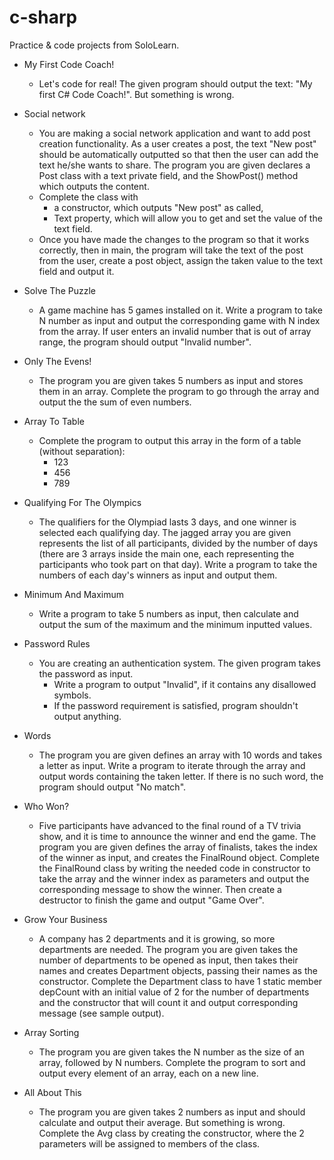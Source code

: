 # c-sharp
Practice &amp; code projects from SoloLearn.

* My First Code Coach!
  * Let's code for real! The given program should output the text: "My first C# Code Coach!". But something is wrong.

* Social network
  * You are making a social network application and want to add post creation functionality. As a user creates a post, the text "New post" should be automatically outputted so that then the user can add the text he/she wants to share. The program you are given declares a Post class with a text private field, and the ShowPost() method which outputs the content.
  * Complete the class with
    * a constructor, which outputs "New post" as called,
    * Text property, which will allow you to get and set the value of the text field.
  * Once you have made the changes to the program so that it works correctly, then in main, the program will take the text of the post from the user, create a post object, assign the taken value to the text field and output it.

* Solve The Puzzle
  * A game machine has 5 games installed on it. Write a program to take N number as input and output the corresponding game with N index from the array. If user enters an invalid number that is out of array range, the program should output "Invalid number".

* Only The Evens!
  * The program you are given takes 5 numbers as input and stores them in an array. Complete the program to go through the array and output the the sum of even numbers.

* Array To Table
  * Complete the program to output this array in the form of a table (without separation):
    * 123
    * 456
    * 789

* Qualifying For The Olympics
  * The qualifiers for the Olympiad lasts 3 days, and one winner is selected each qualifying day. The jagged array you are given represents the list of all participants, divided by the number of days (there are 3 arrays inside the main one, each representing the participants who took part on that day). Write a program to take the numbers of each day's winners as input and output them.

* Minimum And Maximum
  * Write a program to take 5 numbers as input, then calculate and output the sum of the maximum and the minimum inputted values.

* Password Rules
  * You are creating an authentication system. The given program takes the password as input.
    * Write a program to output "Invalid", if  it contains any disallowed symbols.
    * If the password requirement is satisfied, program shouldn't output anything.

* Words
  * The program you are given defines an array with 10 words and takes a letter as input. Write a program to iterate through the array and output words containing the taken letter. If there is no such word, the program should output "No match".

* Who Won?
  * Five participants have advanced to the final round of a TV trivia show, and it is time to announce the winner and end the game. The program you are given defines the array of finalists, takes the index of the winner as input, and creates the FinalRound object. Complete the FinalRound class by writing the needed code in constructor to take the array and the winner index as parameters and output the corresponding message to show the winner. Then create a destructor to finish the game and output "Game Over".

* Grow Your Business
  * A company has 2 departments and it is growing, so more departments are needed. The program you are given takes the number of departments to be opened as input, then takes their names and creates Department objects, passing their names as the constructor. Complete the Department class to have 1 static member depCount with an initial value of 2 for the number of departments and the constructor that will count it and output corresponding message (see sample output).

* Array Sorting
  * The program you are given takes the N number as the size of an array, followed by N numbers. Complete the program to sort and output every element of an array, each on a new line.

* All About This
  * The program you are given takes 2 numbers as input and should calculate and output their average. But something is wrong. Complete the Avg class by creating the constructor, where the 2 parameters will be assigned to members of the class.
